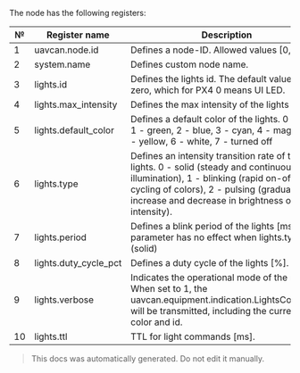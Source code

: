 The node has the following registers:

| №  | Register name           | Description |
| -- | ----------------------- | ----------- |
|  1 | uavcan.node.id          | Defines a node-ID. Allowed values [0,127]. |
|  2 | system.name             | Defines custom node name. |
|  3 | lights.id               | Defines the lights id. The default value is zero, which for PX4 0 means UI LED. |
|  4 | lights.max_intensity    | Defines the max intensity of the lights [%]. |
|  5 | lights.default_color    | Defines a default color of the lights. 0 - red, 1 - green, 2 - blue, 3 - cyan, 4 - magenta, 5 - yellow, 6 - white, 7 - turned off |
|  6 | lights.type             | Defines an intensity transition rate of the lights. 0 - solid (steady and continuous illumination), 1 - blinking (rapid on-off cycling of colors), 2 - pulsing (gradual increase and decrease in brightness or color intensity). |
|  7 | lights.period           | Defines a blink period of the lights [ms]. This parameter has no effect when lights.type=0 (solid) |
|  8 | lights.duty_cycle_pct   | Defines a duty cycle of the lights [%]. |
|  9 | lights.verbose          | Indicates the operational mode of the node. When set to 1, the uavcan.equipment.indication.LightsCommand will be transmitted, including the current LED color and id. |
| 10 | lights.ttl              | TTL for light commands [ms]. |

> This docs was automatically generated. Do not edit it manually.

